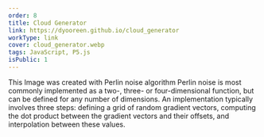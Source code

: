 ```yaml
---
order: 8
title: Cloud Generator
link: https://dyooreen.github.io/cloud_generator
workType: link
cover: cloud_generator.webp
tags: JavaScript, P5.js
isPublic: 1
---
```


This Image was created with Perlin noise algorithm
Perlin noise is most commonly implemented as a two-, three- or four-dimensional function, but can be defined for any number of dimensions. An implementation typically involves three steps: defining a grid of random gradient vectors, computing the dot product between the gradient vectors and their offsets, and interpolation between these values.

